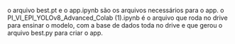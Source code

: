 o arquivo best.pt e o app.ipynb são os arquivos necessários para o app.
o PI_VI_EPI_YOLOv8_Advanced_Colab (1).ipynb é o arquivo que roda no drive para ensinar o modelo, com a base de dados toda no drive e que gerou o arquivo best.py para criar o app.
